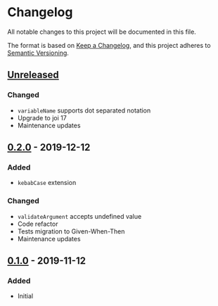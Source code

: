 # Changelog
All notable changes to this project will be documented in this file.

The format is based on [Keep a Changelog](https://keepachangelog.com/en/1.1.0/),
and this project adheres to [Semantic Versioning](https://semver.org/spec/v2.0.0.html).






## [Unreleased]
### Changed
- `variableName` supports dot separated notation
- Upgrade to joi 17
- Maintenance updates



## [0.2.0] - 2019-12-12
### Added
- `kebabCase` extension

### Changed
- `validateArgument` accepts undefined value
- Code refactor
- Tests migration to Given-When-Then
- Maintenance updates



## [0.1.0] - 2019-11-12
### Added
- Initial






[Unreleased]: https://github.com/absolunet/node-joi/compare/0.2.0...HEAD
[0.2.0]:      https://github.com/absolunet/node-joi/compare/0.1.0...0.2.0
[0.1.0]:      https://github.com/absolunet/node-joi/releases/tag/0.1.0
